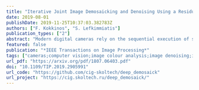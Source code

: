```yaml
---
title: "Iterative Joint Image Demosaicking and Denoising Using a Residual Denoising Network"
date: 2019-08-01
publishDate: 2019-11-25T10:37:03.382783Z
authors: ["F. Kokkinos", "S. Lefkimmiatis"]
publication_types: ["2"]
abstract: "Modern digital cameras rely on the sequential execution of separate image processing steps to produce realistic images. The first two steps are usually related to denoising and demosaicking, where the former aims to reduce noise from the sensor and the latter converts a series of light intensity readings to color images. Modern approaches try to jointly solve these problems, i.e., joint denoising-demosaicking, which is an inherently ill-posed problem given that two-thirds of the intensity information is missing and the rest is perturbed by noise. While there are several machine learning systems that have been recently introduced to solve this problem, the majority of them rely on generic network architectures, which do not explicitly consider the physical image model. In this paper, we propose a novel algorithm that is inspired by powerful classical image regularization methods, large-scale optimization, and deep learning techniques. Consequently, our derived iterative optimization algorithm, which involves a trainable denoising network, has a transparent and clear interpretation compared with other black-box data driven approaches. Our extensive experimentation line demonstrates that our proposed method outperforms any previous approaches for both noisy and noise-free data across many different datasets. This improvement in reconstruction quality is attributed to the rigorous derivation of an iterative solution and the principled way we design our denoising network architecture, which as a result requires fewer trainable parameters than the current state-of-the-art solution, and furthermore can be efficiently trained by using a significantly smaller number of training data than existing deep demosaicking networks."
featured: false
publication: "*IEEE Transactions on Image Processing*"
tags: ["cameras;computer vision;image colour analysis;image denoising;image reconstruction;image restoration;image segmentation;iterative methods;learning (artificial intelligence);object recognition;optimisation;light intensity readings;intensity information;machine learning systems;generic network architectures;physical image model;large-scale optimization;deep learning techniques;trainable denoising network;black-box data;noise-free data;denoising network architecture;deep demosaicking networks;iterative joint image demosaicking;residual denoising network;modern digital cameras;sequential execution;joint denoising-demosaicking;image regularization methods;iterative optimization algorithm;image processing steps;Noise reduction;Image reconstruction;Noise measurement;Pipelines;Image color analysis;Training;Deep learning;denoising;demosaicking;image restoration;proximal methods;majorization-minimization"]
url_pdf: "https://arxiv.org/pdf/1807.06403.pdf"
doi: "10.1109/TIP.2019.2905991"
url_code: "https://github.com/cig-skoltech/deep_demosaick"
url_project: "https://cig.skoltech.ru/deep_demosaick/"
---
```

